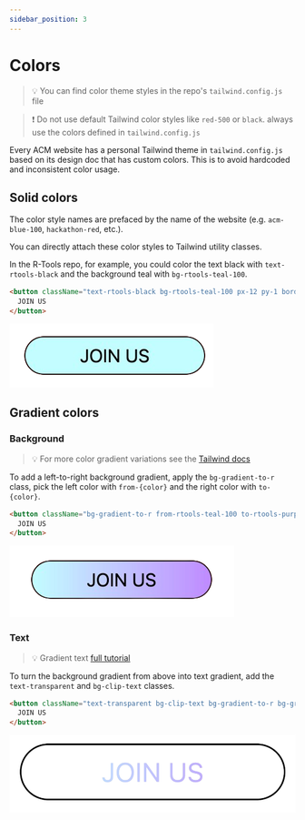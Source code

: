 ```yaml
---
sidebar_position: 3
---
```



# Colors

> 💡 You can find color theme styles in the repo's `tailwind.config.js` file

> ❗ Do not use default Tailwind color styles like `red-500` or `black`. always use the colors defined in `tailwind.config.js`


Every ACM website has a personal Tailwind theme in `tailwind.config.js` based on its design doc that has custom colors. This is to avoid hardcoded and inconsistent color usage.

## Solid colors

The color style names are prefaced by the name of the website (e.g. `acm-blue-100`, `hackathon-red`, etc.).

You can directly attach these color styles to Tailwind utility classes.

In the R-Tools repo, for example, you could color the text black with `text-rtools-black` and the background teal with `bg-rtools-teal-100`.

```html
<button className="text-rtools-black bg-rtools-teal-100 px-12 py-1 border border-solid border-black rounded-full">
  JOIN US
</button>
```

![Alt text](join-us-button-color.png)


## Gradient colors

### Background

> 💡  For more color gradient variations see the [Tailwind docs](https://tailwindcss.com/docs/gradient-color-stops)

To add a left-to-right background gradient, apply the `bg-gradient-to-r` class, pick the left color with `from-{color}` and the right color with `to-{color}`.

```html
<button className="bg-gradient-to-r from-rtools-teal-100 to-rtools-purple-200 px-12 py-1 border border-solid border-black rounded-full">
  JOIN US
</button>
```

![Join us button with gradient](join-us-button-gradient.png)

### Text
> 💡  Gradient text [full tutorial](https://design2tailwind.com/blog/tailwindcss-gradient-text/)


To turn the background gradient from above into text gradient, add the `text-transparent` and `bg-clip-text` classes.

```html
<button className="text-transparent bg-clip-text bg-gradient-to-r bg-gradient-to-r from-rtools-teal-100 to-rtools-purple-200 px-12 py-1 border border-solid border-black rounded-full">
  JOIN US
</button>
```

![Alt text](Screenshot_2023-12-25_at_20.46.38-removebg-preview.png)